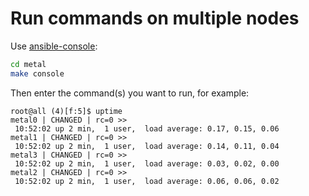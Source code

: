# Run commands on multiple nodes

Use [ansible-console](https://docs.ansible.com/ansible/latest/cli/ansible-console.html):

```sh
cd metal
make console
```

Then enter the command(s) you want to run, for example:

```console
root@all (4)[f:5]$ uptime
metal0 | CHANGED | rc=0 >>
 10:52:02 up 2 min,  1 user,  load average: 0.17, 0.15, 0.06
metal1 | CHANGED | rc=0 >>
 10:52:02 up 2 min,  1 user,  load average: 0.14, 0.11, 0.04
metal3 | CHANGED | rc=0 >>
 10:52:02 up 2 min,  1 user,  load average: 0.03, 0.02, 0.00
metal2 | CHANGED | rc=0 >>
 10:52:02 up 2 min,  1 user,  load average: 0.06, 0.06, 0.02
```
